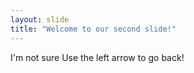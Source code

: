 ```yaml
---
layout: slide
title: "Welcome to our second slide!"
---
```

I'm not sure
Use the left arrow to go back!
